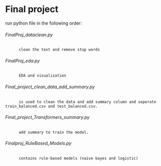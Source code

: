 # Final project

run python file in the following order:
###### FinalProj_dataclean.py 
          clean the text and remove stop words
###### FinalProj_eda.py 
          EDA and visualization
###### Final_project_clean_data_add_summary.py 
          is used to clean the data and add summary column and seperate train_balanced.csv and test_balanced.csv.
###### Final_project_Transformers_summary.py 
          add summary to train the model.
###### Finalproj_RuleBased_Models.py 
          contains rule-based models (naive bayes and logistic)
